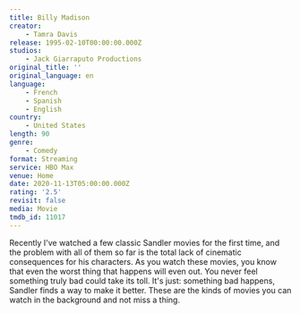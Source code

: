 ```yaml
---
title: Billy Madison
creator:
    - Tamra Davis
release: 1995-02-10T00:00:00.000Z
studios:
    - Jack Giarraputo Productions
original_title: ''
original_language: en
language:
    - French
    - Spanish
    - English
country:
    - United States
length: 90
genre:
    - Comedy
format: Streaming
service: HBO Max
venue: Home
date: 2020-11-13T05:00:00.000Z
rating: '2.5'
revisit: false
media: Movie
tmdb_id: 11017
---
```


Recently I've watched a few classic Sandler movies for the first time, and the problem with all of them so far is the total lack of cinematic consequences for his characters. As you watch these movies, you know that even the worst thing that happens will even out. You never feel something truly bad could take its toll. It's just: something bad happens, Sandler finds a way to make it better. These are the kinds of movies you can watch in the background and not miss a thing.
